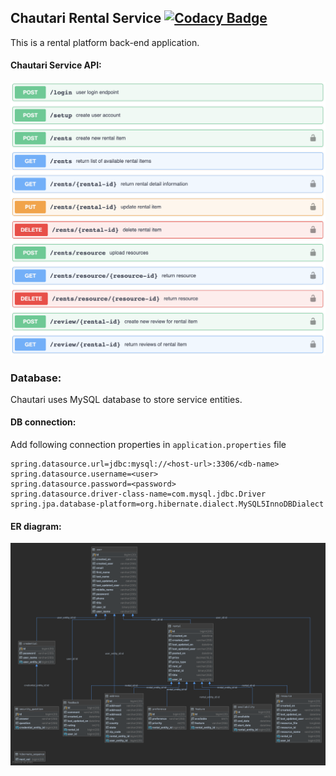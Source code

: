 ## Chautari Rental Service [![Codacy Badge](https://app.codacy.com/project/badge/Grade/740ffa146ca14e848e0f6d3e4ddc79a7)](https://www.codacy.com/gh/e-Mela/chautari?utm_source=github.com&amp;utm_medium=referral&amp;utm_content=e-Mela/chautari&amp;utm_campaign=Badge_Grade)
This is a rental platform back-end application.

#### Chautari Service API:
![chautari-api](chautari-api.png)

### Database:
Chautari uses MySQL database to store service entities.

#### DB connection:

Add following connection properties in `application.properties` file

```properties
spring.datasource.url=jdbc:mysql://<host-url>:3306/<db-name>
spring.datasource.username=<user>
spring.datasource.password=<password>
spring.datasource.driver-class-name=com.mysql.jdbc.Driver
spring.jpa.database-platform=org.hibernate.dialect.MySQL5InnoDBDialect
```

#### ER diagram:

![chautari-er-diagram](chautari-er-diagram.png)


 
 
